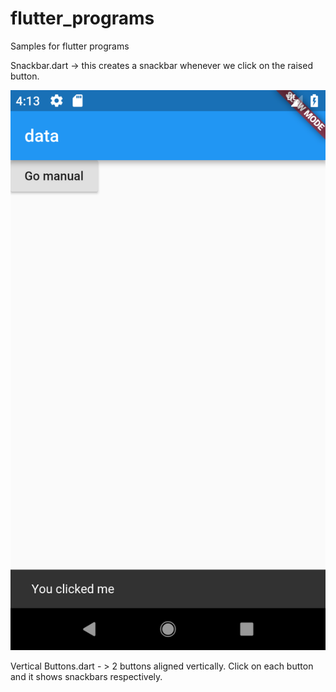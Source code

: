 # flutter_programs
Samples for flutter programs

Snackbar.dart -> this creates a snackbar whenever we click on the raised button.

![Snackbar](/Snackbar.png?raw=true "Snackbar")

Vertical Buttons.dart - > 2 buttons aligned vertically. Click on each button and it shows snackbars respectively.
